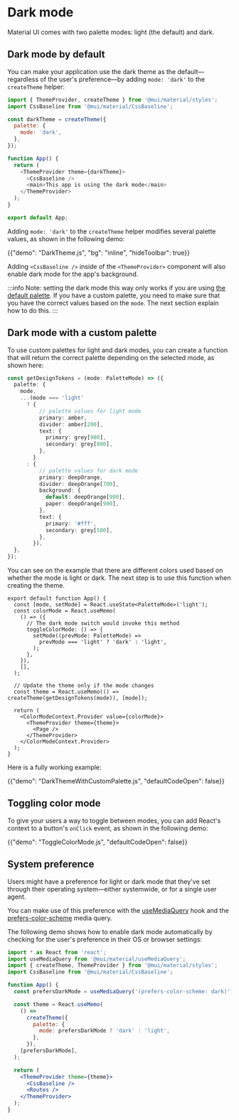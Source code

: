 # Dark mode

<p class="description">Material UI comes with two palette modes: light (the default) and dark.</p>

## Dark mode by default

You can make your application use the dark theme as the default—regardless of the user's preference—by adding `mode: 'dark'` to the `createTheme` helper:

```js
import { ThemeProvider, createTheme } from '@mui/material/styles';
import CssBaseline from '@mui/material/CssBaseline';

const darkTheme = createTheme({
  palette: {
    mode: 'dark',
  },
});

function App() {
  return (
    <ThemeProvider theme={darkTheme}>
      <CssBaseline />
      <main>This app is using the dark mode</main>
    </ThemeProvider>
  );
}

export default App;
```

Adding `mode: 'dark'` to the `createTheme` helper modifies several palette values, as shown in the following demo:

{{"demo": "DarkTheme.js", "bg": "inline", "hideToolbar": true}}

Adding `<CssBaseline />` inside of the `<ThemeProvider>` component will also enable dark mode for the app's background.

:::info
Note: setting the dark mode this way only works if you are using [the default palette](/material-ui/customization/default-theme/). If you have a custom palette, you need to make sure that you have the correct values based on the `mode`. The next section explain how to do this.
:::

## Dark mode with a custom palette

To use custom palettes for light and dark modes, you can create a function that will return the correct palette depending on the selected mode, as shown here:

```ts
const getDesignTokens = (mode: PaletteMode) => ({
  palette: {
    mode,
    ...(mode === 'light'
      ? {
          // palette values for light mode
          primary: amber,
          divider: amber[200],
          text: {
            primary: grey[900],
            secondary: grey[800],
          },
        }
      : {
          // palette values for dark mode
          primary: deepOrange,
          divider: deepOrange[700],
          background: {
            default: deepOrange[900],
            paper: deepOrange[900],
          },
          text: {
            primary: '#fff',
            secondary: grey[500],
          },
        }),
  },
});
```

You can see on the example that there are different colors used based on whether the mode is light or dark. The next step is to use this function when creating the theme.

```tsx
export default function App() {
  const [mode, setMode] = React.useState<PaletteMode>('light');
  const colorMode = React.useMemo(
    () => ({
      // The dark mode switch would invoke this method
      toggleColorMode: () => {
        setMode((prevMode: PaletteMode) =>
          prevMode === 'light' ? 'dark' : 'light',
        );
      },
    }),
    [],
  );

  // Update the theme only if the mode changes
  const theme = React.useMemo(() => createTheme(getDesignTokens(mode)), [mode]);

  return (
    <ColorModeContext.Provider value={colorMode}>
      <ThemeProvider theme={theme}>
        <Page />
      </ThemeProvider>
    </ColorModeContext.Provider>
  );
}
```

Here is a fully working example:

{{"demo": "DarkThemeWithCustomPalette.js", "defaultCodeOpen": false}}

## Toggling color mode

To give your users a way to toggle between modes, you can add React's context to a button's `onClick` event, as shown in the following demo:

{{"demo": "ToggleColorMode.js", "defaultCodeOpen": false}}

## System preference

Users might have a preference for light or dark mode that they've set through their operating system—either systemwide, or for a single user agent.

You can make use of this preference with the [useMediaQuery](/material-ui/react-use-media-query/) hook and the [prefers-color-scheme](https://developer.mozilla.org/en-US/docs/Web/CSS/@media/prefers-color-scheme) media query.

The following demo shows how to enable dark mode automatically by checking for the user's preference in their OS or browser settings:

```jsx
import * as React from 'react';
import useMediaQuery from '@mui/material/useMediaQuery';
import { createTheme, ThemeProvider } from '@mui/material/styles';
import CssBaseline from '@mui/material/CssBaseline';

function App() {
  const prefersDarkMode = useMediaQuery('(prefers-color-scheme: dark)');

  const theme = React.useMemo(
    () =>
      createTheme({
        palette: {
          mode: prefersDarkMode ? 'dark' : 'light',
        },
      }),
    [prefersDarkMode],
  );

  return (
    <ThemeProvider theme={theme}>
      <CssBaseline />
      <Routes />
    </ThemeProvider>
  );
}
```
